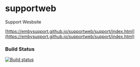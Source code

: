 # supportweb

Support Wesbsite

[https://embysupport.github.io/supportweb/support/index.html](https://embysupport.github.io/supportweb/support/index.html)

### Build Status

[![Build status](https://dev.azure.com/embytv/Emby%20Website/_apis/build/status/Emby%20Website%20Build)](https://dev.azure.com/embytv/Emby%20Website/_build/latest?definitionId=26)
